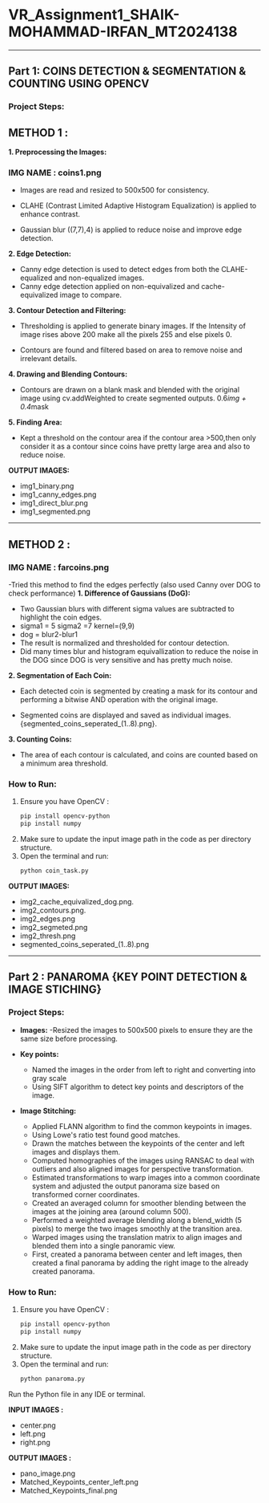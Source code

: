 # VR_Assignment1_SHAIK-MOHAMMAD-IRFAN_MT2024138


-------------------------------------------------------------------------------------------------


## Part 1: COINS DETECTION & SEGMENTATION & COUNTING USING OPENCV 

### Project Steps:
## METHOD 1 : 
 **1. Preprocessing the Images:**
 ###  IMG NAME : coins1.png
- Images are read and resized to 500x500 for consistency.

-	CLAHE (Contrast Limited Adaptive Histogram Equalization) is applied to enhance contrast.

-	Gaussian blur ((7,7),4) is applied to reduce noise and improve edge detection.

 **2. Edge Detection:**

-	Canny edge detection is used to detect edges from both the CLAHE-equalized and non-equalized images.
-	Canny edge detection applied on non-equivalized and cache-equivalized image to compare. 

 **3. Contour Detection and Filtering:**

-	Thresholding is applied to generate binary images. If the Intensity of image rises above 200 make all the pixels 255 and else pixels 0.

-	Contours are found and filtered based on area to remove noise and irrelevant details.

 **4. Drawing and Blending Contours:**

-	Contours are drawn on a blank mask and blended with the original image using cv.addWeighted to create segmented outputs. 0.6*img + 0.4*mask

 **5. Finding Area:**
- Kept a threshold on the contour area if the contour area >500,then only consider it as a contour since coins have pretty large area and also to reduce noise.

 **OUTPUT IMAGES:**
- img1_binary.png
- img1_canny_edges.png
- img1_direct_blur.png
- img1_segmented.png


-------------------------------------------------------------------------------------------------


## METHOD 2 :
###  IMG NAME : farcoins.png
-Tried this method to find the edges perfectly (also used Canny over DOG to check performance)
 **1. Difference of Gaussians (DoG):**

-	Two Gaussian blurs with different sigma values are subtracted to highlight the coin edges.
-	sigma1 = 5  sigma2 =7 kernel=(9,9)
-	dog = blur2-blur1
-	The result is normalized and thresholded for contour detection.
-	Did many times blur and histogram equivallization to reduce the noise in the DOG since DOG is very sensitive and has pretty much noise.
  
 **2. Segmentation of Each Coin:**

-	Each detected coin is segmented by creating a mask for its contour and performing a bitwise AND operation with the original image.

-	Segmented coins are displayed and saved as individual images.{segmented_coins_seperated_(1..8).png}.
  
 **3. Counting Coins:**
-	The area of each contour is calculated, and coins are counted based on a minimum area threshold.
 ### How to Run:
1. Ensure you have OpenCV :  
   ```sh
   pip install opencv-python
   pip install numpy
2. Make sure to update the input image path in the code as per directory structure.
3. Open the terminal and run:
   ```sh
   python coin_task.py

 **OUTPUT IMAGES:**
- img2_cache_equivalized_dog.png.
- img2_contours.png.
- img2_edges.png
- img2_segmeted.png
- img2_thresh.png
- segmented_coins_seperated_(1..8).png




-------------------------------------------------------------------------------------------------


## Part 2 : PANAROMA {KEY POINT DETECTION  & IMAGE STICHING}

### Project Steps:
- **Images:**
   -Resized the images to 500x500 pixels to ensure they are the same size before processing.
- **Key points:**
   - Named the images in the order from left to right and converting into gray scale
   - Using SIFT algorithm to detect key points and descriptors of the image.

- **Image Stitching:**
   - Applied FLANN algorithm to find the common keypoints in images.
   - Using Lowe's ratio test found good matches.
   - Drawn the matches between the keypoints of the center and left images and displays them.
   - Computed homographies of the images using RANSAC to deal with outliers and also aligned images for perspective transformation.
   - Estimated transformations to warp images into a common coordinate system and adjusted the output panorama size based on transformed corner coordinates.
   - Created an averaged column for smoother blending between the images at the joining area (around column 500).
   - Performed a weighted average blending along a blend_width (5 pixels) to merge the two images smoothly at the transition area.
   - Warped images using the translation matrix to align images and blended them into a single panoramic view.
   - First, created a panorama between center and left images, then created a final panorama by adding the right image to the already created panorama.


 ### How to Run:
1. Ensure you have OpenCV :  
   ```sh
   pip install opencv-python
   pip install numpy
2. Make sure to update the input image path in the code as per directory structure.
3. Open the terminal and run:
   ```sh
   python panaroma.py

Run the Python file in any IDE or terminal.


 **INPUT IMAGES :**
- center.png
- left.png
- right.png

 **OUTPUT IMAGES :**
- pano_image.png
- Matched_Keypoints_center_left.png
- Matched_Keypoints_final.png
  
